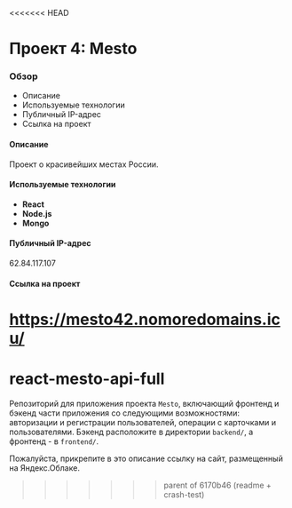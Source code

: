 <<<<<<< HEAD
# Проект 4: Mesto

### Обзор
* Описание
* Используемые технологии
* Публичный IP-адрес
* Ссылка на проект

#### Описание
Проект о красивейших местах России.

#### Используемые технологии
* **React**
* **Node.js**
* **Mongo**

#### Публичный IP-адрес
62.84.117.107

#### Ссылка на проект
https://mesto42.nomoredomains.icu/
=======
# react-mesto-api-full
Репозиторий для приложения проекта `Mesto`, включающий фронтенд и бэкенд части приложения со следующими возможностями: авторизации и регистрации пользователей, операции с карточками и пользователями. Бэкенд расположите в директории `backend/`, а фронтенд - в `frontend/`. 
  
Пожалуйста, прикрепите в это описание ссылку на сайт, размещенный на Яндекс.Облаке.
>>>>>>> parent of 6170b46 (readme + crash-test)

